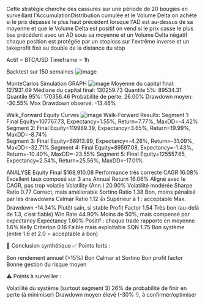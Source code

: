 Cette stratégie cherche des cassures sur une période de 20 bougies en surveillant l'AccumulationDistribution cumulée et le Volume Delta
on achète si le prix dépasse le plus haut précédent lorsque l'AD est au-dessus de sa moyenne et que le Volume Delta est positif on vend 
si le prix casse le plus bas précédent avec un AD sous sa moyenne et un Volume Delta négatif chaque position est protégée par un stoploss 
sur l'extrême inverse et un takeprofit fixé au double de la distance du stop

Actif = BTC/USD
Timeframe = 1h

Backtest sur 150 semaines
![image](https://github.com/user-attachments/assets/d497763a-78b7-42e2-9b2b-54695e1536fb)



MonteCarlos Simulation GRAPH
![image](https://github.com/user-attachments/assets/859b65a2-d7f2-4ced-9c1a-e1b8c9ba6426)
Moyenne du capital final: 127931.69
Médiane du capital final: 130259.73
Quantile 5%: 89534.31
Quantile 95%: 170356.46
Probabilité de perte: 26.00%
Drawdown moyen: -30.55%
Max Drawdown observé: -13.46%

Walk_Forward Equity Curves
![image](https://github.com/user-attachments/assets/83ae23b8-29cf-4dde-960f-19657e751255)
Walk-Forward Results:
Segment 1: Final Equity=107767.73, Expectancy=1.55%, Return=7.77%, MaxDD=-4.42%   
Segment 2: Final Equity=119989.39, Expectancy=3.65%, Return=19.99%, MaxDD=-8.74%  
Segment 3: Final Equity=68913.99, Expectancy=-4.26%, Return=-31.09%, MaxDD=-32.71%
Segment 4: Final Equity=89597.08, Expectancy=-1.43%, Return=-10.40%, MaxDD=-23.55%
Segment 5: Final Equity=125557.65, Expectancy=2.54%, Return=25.56%, MaxDD=-17.01% 

ANALYSE 
Equity Final	$168,910.08	Performance très correcte
CAGR	16.08%	Excellent taux composé sur 3 ans
Annual Return	16.06%	Aligné avec le CAGR, pas trop volatile
Volatility (Ann.)	20.90%	Volatilité modérée
Sharpe Ratio	0.77	Correct, mais améliorable
Sortino Ratio	1.38	Bon, moins pénalisé par les drawdowns
Calmar Ratio	1.12	👍 Supérieur à 1 : acceptable
Max. Drawdown	-14.34%	Plutôt sain, si stable
Profit Factor	1.54	Très bon (au-delà de 1.3, c’est fiable)
Win Rate	44.90%	Moins de 50%, mais compensé par expectancy
Expectancy	1.60%	Positif : chaque trade rapporte en moyenne 1.6%
Kelly Criterion	0.16	Faible mais exploitable
SQN	1.75	Bon système (entre 1.6 et 2.0 = acceptable à bon)

📌 Conclusion synthétique
✅ Points forts :

Bon rendement annuel (>15%)
Bon Calmar et Sortino
Bon profit factor
Bonne gestion du risque moyen

⚠️ Points à surveiller :

Volatilité du système (surtout segment 3)
26% de probabilité de finir en perte (à minimiser)
Drawdown moyen élevé (-30% !), à confirmer/optimiser
